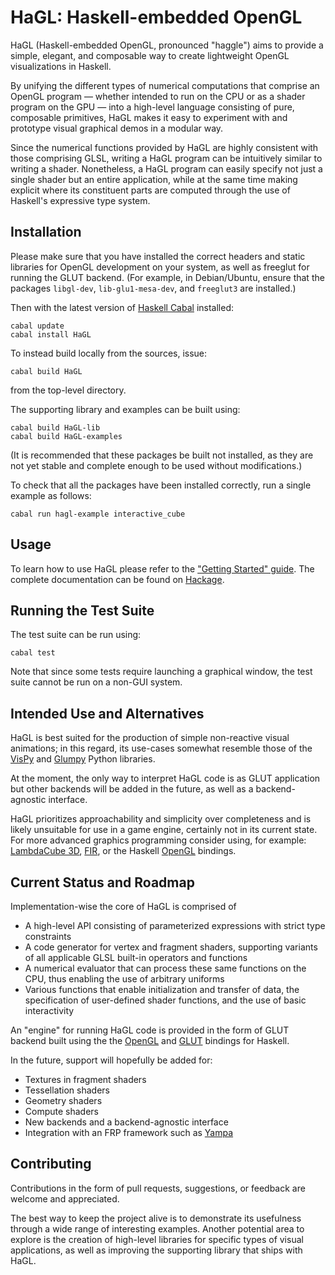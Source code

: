 # HaGL: Haskell-embedded OpenGL

HaGL (Haskell-embedded OpenGL, pronounced "haggle") aims to provide a simple,
elegant, and composable way to create lightweight OpenGL visualizations in Haskell.

By unifying the different types of numerical computations
that comprise an OpenGL program — whether intended to run on the CPU or as a 
shader program on the GPU — into a high-level language consisting of pure, 
composable primitives, HaGL makes it easy to experiment with and prototype visual 
graphical demos in a modular way.

Since the numerical functions provided by HaGL are highly consistent with those
comprising GLSL, writing a HaGL program can be intuitively similar to writing a 
shader. Nonetheless, a HaGL program can easily specify not just a single 
shader but an entire application, while at the same time making explicit where its
constituent parts are computed through the use of Haskell's expressive type system.

## Installation

Please make sure that you have installed the correct headers and static libraries 
for OpenGL development on your system, as well as freeglut for running the GLUT
backend. (For example, in Debian/Ubuntu, ensure that the packages `libgl-dev`, 
`lib-glu1-mesa-dev`, and `freeglut3` are installed.)

Then with the latest version of [Haskell Cabal](https://www.haskell.org/cabal/) installed:

```
cabal update
cabal install HaGL
```

To instead build locally from the sources, issue:
```
cabal build HaGL
```
from the top-level directory.

The supporting library and examples can be built using:
```
cabal build HaGL-lib
cabal build HaGL-examples
```

(It is recommended that these packages be built not installed, as they are not
yet stable and complete enough to be used without modifications.)

To check that all the packages have been installed correctly, run a single
example as follows:
```
cabal run hagl-example interactive_cube
```

## Usage

To learn how to use HaGL please refer to the 
["Getting Started" guide](doc/Overview.md).
The complete documentation can be found on 
[Hackage](https://hackage.haskell.org/package/HaGL).

## Running the Test Suite

The test suite can be run using:

```
cabal test
```

Note that since some tests require launching a graphical window, the test suite
cannot be run on a non-GUI system.

## Intended Use and Alternatives

HaGL is best suited for the production of simple non-reactive visual animations; 
in this regard, its use-cases somewhat resemble those of the [VisPy](https://vispy.org/) 
and [Glumpy](https://glumpy.github.io/) Python libraries.

At the moment, the only way to interpret HaGL code is as GLUT application but 
other backends will be added in the future, as well as a backend-agnostic interface.

HaGL prioritizes approachability and simplicity over completeness and is likely 
unsuitable for use in a game engine, certainly not in its current state. For 
more advanced graphics programming consider using, for example: 
[LambdaCube 3D](http://lambdacube3d.com/), [FIR](https://gitlab.com/sheaf/fir),
or the Haskell [OpenGL](https://hackage.haskell.org/package/OpenGL) bindings. 

## Current Status and Roadmap

Implementation-wise the core of HaGL is comprised of

* A high-level API consisting of parameterized expressions with strict
type constraints
* A code generator for vertex and fragment shaders, supporting variants of all 
applicable GLSL built-in operators and functions
* A numerical evaluator that can process these same functions on the CPU, thus
enabling the use of arbitrary uniforms
* Various functions that enable initialization and transfer of 
data, the specification of user-defined shader functions, and the use of basic 
interactivity

An "engine" for running HaGL code is provided in the form of GLUT backend built
using the the [OpenGL](https://hackage.haskell.org/package/OpenGL) and 
[GLUT](https://hackage.haskell.org/package/GLUT) bindings for Haskell. 

In the future, support will hopefully be added for:

* Textures in fragment shaders
* Tessellation shaders
* Geometry shaders
* Compute shaders
* New backends and a backend-agnostic interface
* Integration with an FRP framework such as [Yampa](https://hackage.haskell.org/package/Yampa)

## Contributing

Contributions in the form of pull requests, suggestions, or feedback are welcome
and appreciated.

The best way to keep the project alive is to demonstrate its usefulness through
a wide range of interesting examples. Another potential area to explore is the
creation of high-level libraries for specific types of visual applications, as 
well as improving the supporting library that ships with HaGL.

